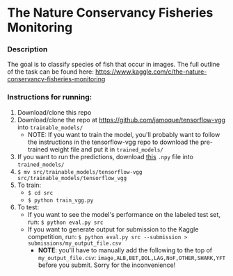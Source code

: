 # The Nature Conservancy Fisheries Monitoring

### Description
The goal is to classify species of fish that occur in images. The full outline of the task can be found here:
https://www.kaggle.com/c/the-nature-conservancy-fisheries-monitoring

### Instructions for running:

1. Download/clone this repo
2. Download/clone the repo at https://github.com/jamoque/tensorflow-vgg into `trainable_models/`
	* NOTE: If you want to train the model, you'll probably want to follow the instructions in the tensorflow-vgg repo to download the pre-trained weight file and put it in `trained_models/`
3. If you want to run the predictions, download [this](https://www.dropbox.com/s/uknryqgpdihf4c5/trained-step-16000.npy?dl=0) `.npy` file into `trained_models/`
4. `$ mv src/trainable_models/tensorflow-vgg src/trainable_models/tensorflow_vgg`
5. To train:
	* `$ cd src`
	* `$ python train_vgg.py`
6. To test:
    * If you want to see the model's performance on the labeled test set, run:
        ```$ python eval.py src```
    * If you want to generate output for submission to the Kaggle competition, run:
        ```$ python eval.py src --submission > submissions/my_output_file.csv```
        * **NOTE**: you'll have to manually add the following to the top of `my_output_file.csv`: `image,ALB,BET,DOL,LAG,NoF,OTHER,SHARK,YFT` before you submit. Sorry for the inconvenience!
